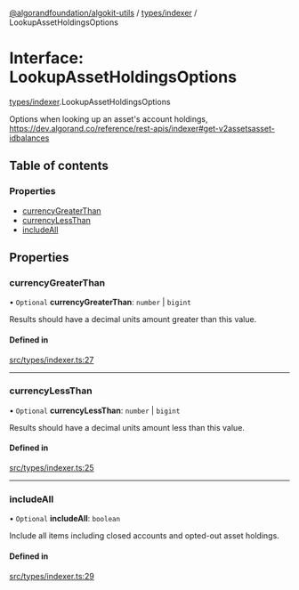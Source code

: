 [@algorandfoundation/algokit-utils](../README.md) / [types/indexer](../modules/types_indexer.md) / LookupAssetHoldingsOptions

# Interface: LookupAssetHoldingsOptions

[types/indexer](../modules/types_indexer.md).LookupAssetHoldingsOptions

Options when looking up an asset's account holdings, https://dev.algorand.co/reference/rest-apis/indexer#get-v2assetsasset-idbalances

## Table of contents

### Properties

- [currencyGreaterThan](types_indexer.LookupAssetHoldingsOptions.md#currencygreaterthan)
- [currencyLessThan](types_indexer.LookupAssetHoldingsOptions.md#currencylessthan)
- [includeAll](types_indexer.LookupAssetHoldingsOptions.md#includeall)

## Properties

### currencyGreaterThan

• `Optional` **currencyGreaterThan**: `number` \| `bigint`

Results should have a decimal units amount greater than this value.

#### Defined in

[src/types/indexer.ts:27](https://github.com/algorandfoundation/algokit-utils-ts/blob/main/src/types/indexer.ts#L27)

___

### currencyLessThan

• `Optional` **currencyLessThan**: `number` \| `bigint`

Results should have a decimal units amount less than this value.

#### Defined in

[src/types/indexer.ts:25](https://github.com/algorandfoundation/algokit-utils-ts/blob/main/src/types/indexer.ts#L25)

___

### includeAll

• `Optional` **includeAll**: `boolean`

Include all items including closed accounts and opted-out asset holdings.

#### Defined in

[src/types/indexer.ts:29](https://github.com/algorandfoundation/algokit-utils-ts/blob/main/src/types/indexer.ts#L29)
